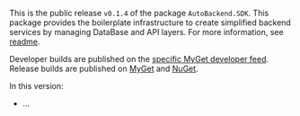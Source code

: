This is the public release `v0.1.4` of the package `AutoBackend.SDK`. This package provides the boilerplate infrastructure to
create simplified backend services by managing DataBase and API layers. For more information,
see [readme](https://github.com/vorobalek/autobackend/blob/main/README.md).

Developer builds are published on
the [specific MyGet developer feed](https://www.myget.org/feed/autobackend-dev/package/nuget/AutoBackend.SDK). Release
builds are published on [MyGet](https://www.myget.org/feed/autobackend/package/nuget/AutoBackend.SDK)
and [NuGet](https://www.nuget.org/packages/AutoBackend.SDK).

In this version:

- ...